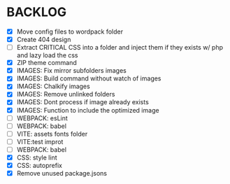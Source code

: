 
# BACKLOG

- [x] Move config files to wordpack folder
- [x] Create 404 design
- [ ] Extract CRITICAL CSS into a folder and inject them if they exists w/ php and lazy load the css
- [x] ZIP theme command
- [x] IMAGES: Fix mirror subfolders images
- [x] IMAGES: Build command without watch of images
- [x] IMAGES: Chalkify images
- [x] IMAGES: Remove unlinked folders
- [x] IMAGES: Dont process if image already exists
- [x] IMAGES: Function to include the optimized image
- [ ] WEBPACK: esLint
- [ ] WEBPACK: babel
- [ ] VITE: assets fonts folder
- [ ] VITE:test improt
- [ ] WEBPACK: babel
- [x] CSS: style lint
- [x] CSS: autoprefix
- [x] Remove unused package.jsons
